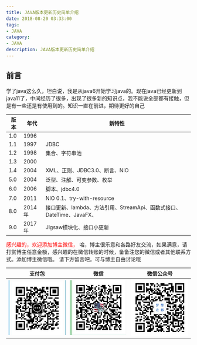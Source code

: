 ```yaml
---
title: JAVA版本更新历史简单介绍
date: 2018-08-20 03:33:00
tags: 
- JAVA
category: 
- JAVA
description: JAVA版本更新历史简单介绍
---
```

<!-- image url 
https://raw.githubusercontent.com/HealerJean/HealerJean.github.io/master/blogImages
　　首行缩进
<font color="red">  </font>
-->

## 前言

学了java这么久，坦白说，我是从java6开始学习java的。现在java已经更新到java11了，中间经历了很多，出现了很多新的知识点，我不能说全部都有接触，但是有一些还是有使用到的。知识一直在前进，期待更好的自己


|版本|年代|新特性|
|---|---|---|
|1.0		|1996			|			|
|1.1|	1997|JDBC	|
|1.2|1998|集合、字符串池|
|1.3|2000||
|1.4|2004|XML、正则、JDBC3.0、断言、NIO|
|5.0|2004|泛型、注解、可变参数、枚举|
|6.0|2006|脚本、jdbc4.0|
|7.0|2011|NIO 0.1、try-with-resource|
|8.0|2014年|接口更新、lambda、方法引用、StreamApi、函数式接口、DateTime、JavaFX、|
|9.0|2017年|Jigsaw模块化、接口小更新|



<font color="red"> 感兴趣的，欢迎添加博主微信， </font>哈，博主很乐意和各路好友交流，如果满意，请打赏博主任意金额，感兴趣的在微信转账的时候，备备注您的微信或者其他联系方式。添加博主微信哦。
请下方留言吧。可与博主自由讨论哦

|支付包 | 微信|微信公众号|
|:-------:|:-------:|:------:|
|![支付宝](https://raw.githubusercontent.com/HealerJean/HealerJean.github.io/master/assets/img/tctip/alpay.jpg) | ![微信](https://raw.githubusercontent.com/HealerJean/HealerJean.github.io/master/assets/img/tctip/weixin.jpg)|![微信公众号](https://raw.githubusercontent.com/HealerJean/HealerJean.github.io/master/assets/img/my/qrcode_for_gh_a23c07a2da9e_258.jpg)|




<!-- Gitalk 评论 start  -->

<link rel="stylesheet" href="https://unpkg.com/gitalk/dist/gitalk.css">
<script src="https://unpkg.com/gitalk@latest/dist/gitalk.min.js"></script> 
<div id="gitalk-container"></div>    
 <script type="text/javascript">
    var gitalk = new Gitalk({
		clientID: `1d164cd85549874d0e3a`,
		clientSecret: `527c3d223d1e6608953e835b547061037d140355`,
		repo: `HealerJean.github.io`,
		owner: 'HealerJean',
		admin: ['HealerJean'],
		id: 'AAAAAAAAAAAAAAA',
    });
    gitalk.render('gitalk-container');
</script> 

<!-- Gitalk end -->

